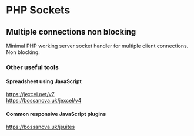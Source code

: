# PHP Sockets
## Multiple connections non blocking

Minimal PHP working server socket handler for multiple client connections. Non blocking.


### Other useful tools

#### Spreadsheet using JavaScript
https://jexcel.net/v7<br>
https://bossanova.uk/jexcel/v4

#### Common responsive JavaScript plugins
https://bossanova.uk/jsuites

